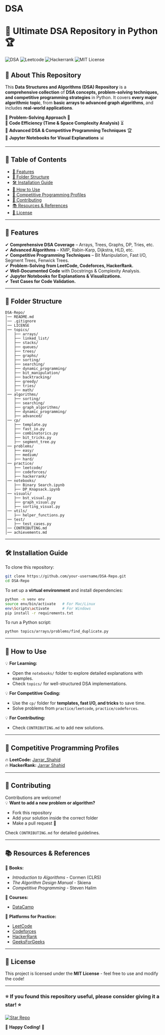 # DSA
# 🚀 Ultimate DSA Repository in Python 🏆

![DSA](https://img.shields.io/badge/Data%20Structures%20%26%20Algorithms-Python-blue.svg)
![Leetcode](https://img.shields.io/badge/LeetCode-Solutions-yellow)
![Hackerrank](https://img.shields.io/badge/HackerRank-Solutions-green)
![MIT License](https://img.shields.io/badge/License-MIT-brightgreen)

## 📌 About This Repository

This **Data Structures and Algorithms (DSA) Repository** is a **comprehensive collection** of **DSA concepts, problem-solving techniques, and competitive programming strategies** in Python. It covers **every major algorithmic topic**, from **basic arrays to advanced graph algorithms**, and includes **real-world applications**.

🔹 **Problem-Solving Approach** 📖  
🔹 **Code Efficiency (Time & Space Complexity Analysis)** ⏳  
🔹 **Advanced DSA & Competitive Programming Techniques** 🏆  
🔹 **Jupyter Notebooks for Visual Explanations** 📊  

---

## 📜 Table of Contents

- [🔹 Features](#-features)
- [📂 Folder Structure](#-folder-structure)
- [🛠 Installation Guide](#-installation-guide)
- [📖 How to Use](#-how-to-use)
- [🎯 Competitive Programming Profiles](#-competitive-programming-profiles)
- [🤝 Contributing](#-contributing)
- [📚 Resources & References](#-resources--references)
- [📄 License](#-license)

---

## 🔹 **Features**
✔ **Comprehensive DSA Coverage** – Arrays, Trees, Graphs, DP, Tries, etc.  
✔ **Advanced Algorithms** – KMP, Rabin-Karp, Dijkstra, HLD, etc.  
✔ **Competitive Programming Techniques** – Bit Manipulation, Fast I/O, Segment Trees, Fenwick Trees.  
✔ **Problem-Solving from LeetCode, Codeforces, HackerRank.**  
✔ **Well-Documented Code** with Docstrings & Complexity Analysis.  
✔ **Jupyter Notebooks for Explanations & Visualizations.**  
✔ **Test Cases for Code Validation.**  

---

## 📂 **Folder Structure**
```
DSA-Repo/
│── README.md
│── .gitignore
│── LICENSE
│── topics/
│   ├── arrays/
│   ├── linked_list/
│   ├── stacks/
│   ├── queues/
│   ├── trees/
│   ├── graphs/
│   ├── sorting/
│   ├── searching/
│   ├── dynamic_programming/
│   ├── bit_manipulation/
│   ├── backtracking/
│   ├── greedy/
│   ├── tries/
│   ├── math/
│── algorithms/
│   ├── sorting/
│   ├── searching/
│   ├── graph_algorithms/
│   ├── dynamic_programming/
│   ├── advanced/
│── cp/
│   ├── template.py
│   ├── fast_io.py
│   ├── combinatorics.py
│   ├── bit_tricks.py
│   ├── segment_tree.py
│── problems/
│   ├── easy/
│   ├── medium/
│   ├── hard/
│── practice/
│   ├── leetcode/
│   ├── codeforces/
│   ├── hackerrank/
│── notebooks/
│   ├── Binary Search.ipynb
│   ├── DP_Knapsack.ipynb
│── visuals/
│   ├── bst_visual.py
│   ├── graph_visual.py
│   ├── sorting_visual.py
│── utils/
│   ├── helper_functions.py
│── test/
│   ├── test_cases.py
│── CONTRIBUTING.md
│── achievements.md
```

---

## 🛠 **Installation Guide**
To clone this repository:
```bash
git clone https://github.com/your-username/DSA-Repo.git
cd DSA-Repo
```

To set up a **virtual environment** and install dependencies:
```bash
python -m venv env
source env/bin/activate   # For Mac/Linux
env\Scripts\activate      # For Windows
pip install -r requirements.txt
```

To run a Python script:
```bash
python topics/arrays/problems/find_duplicate.py
```

---

## 📖 **How to Use**
💡 **For Learning:**  
- Open the `notebooks/` folder to explore detailed explanations with examples.  
- Check `topics/` for well-structured DSA implementations.  

💡 **For Competitive Coding:**  
- Use the `cp/` folder for **templates, fast I/O, and tricks** to save time.  
- Solve problems from `practice/leetcode`, `practice/codeforces`.  

💡 **For Contributing:**  
- Check `CONTRIBUTING.md` to add new solutions.  

---

## 🎯 **Competitive Programming Profiles**
🔥 **LeetCode:** [Jarrar_Shahid](https://leetcode.com/u/Jarrar_Shahid/)   
🔥 **HackerRank:** [Jarrar Shahid](https://www.hackerrank.com/profile/jarrarshahid)   

---

## 🤝 **Contributing**
Contributions are welcome!  
💡 **Want to add a new problem or algorithm?**  
- Fork this repository  
- Add your solution inside the correct folder  
- Make a pull request 🚀  

Check `CONTRIBUTING.md` for detailed guidelines.  

---

## 📚 **Resources & References**
📌 **Books:**  
- *Introduction to Algorithms* - Cormen (CLRS)  
- *The Algorithm Design Manual* - Skiena  
- *Competitive Programming* - Steven Halim  

📌 **Courses:**  
- [DataCamp](https://app.datacamp.com/learn/courses/data-structures-and-algorithms-in-python)

📌 **Platforms for Practice:**  
- [LeetCode](https://leetcode.com/)  
- [Codeforces](https://codeforces.com/)  
- [HackerRank](https://www.hackerrank.com/)  
- [GeeksForGeeks](https://www.geeksforgeeks.org/)  

---

## 📄 **License**
This project is licensed under the **MIT License** - feel free to use and modify the code!  

---

### ⭐ **If you found this repository useful, please consider giving it a star!** ⭐  

[![Star Repo](https://img.shields.io/github/stars/your-username/DSA-Repo.svg?style=social)](https://github.com/your-username/DSA-Repo/stargazers)

🚀 **Happy Coding!** 🎯

